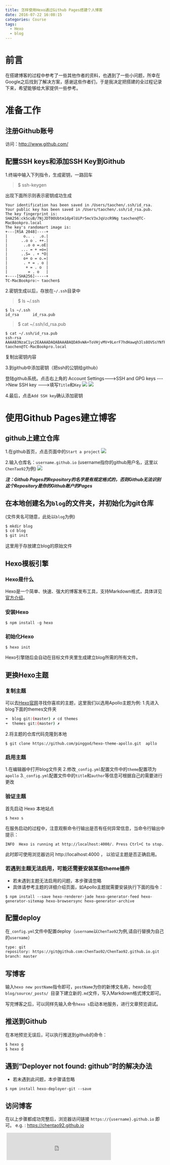 ```yaml
---
title: 怎样使用Hexo通过Github Pages搭建个人博客
date: 2016-07-22 16:08:15
categories: Course
tags: 
  - Hexo
  - blog
---
```

# 前言
在搭建博客的过程中参考了一些其他作者的资料，也遇到了一些小问题，所幸在Google之后找到了解决方案，感谢这些作者们，于是我决定把搭建的全过程记录下来，希望能够给大家提供一些参考。

# 准备工作

## 注册Github账号
访问：http://www.github.com/

## 配置SSH keys和添加SSH Key到Github

1.终端中输入下列指令，生成密钥，一路回车

>$ ssh-keygen

<!--more-->
出现下面所示则表示密钥成功生成
```
Your identification has been saved in /Users/taochen/.ssh/id_rsa.
Your public key has been saved in /Users/taochen/.ssh/id_rsa.pub.
The key fingerprint is:
SHA256:ckScuB/7NjJDT0OUbtm1dp4lUiPr5mcV3xJqVzcR9Ng taochen@TC-MacBookpro.local
The key's randomart image is:
+---[RSA 2048]----+
|       o.. .  .o.|
|      ..o o . ++.|
|       ..o o =.oE|
|      ... = + =o=|
|      ..S= . + *O|
|       o+ o = o.=|
|       . + = . o |
|        + = . o  |
|         = . o   |
+----[SHA256]-----+
TC-MacBookpro:~ taochen$ 
```

2.密钥生成以后，存放在`~/.ssh`目录中
> $ ls ~/.ssh

```
$ ls ~/.ssh
id_rsa      id_rsa.pub
```

> $ cat ~/.ssh/id_rsa.pub
 

```
$ cat ~/.ssh/id_rsa.pub 
ssh-rsa AAAAB3NzaC1yc2EAAAADAQABAAABAQDA9vWA+ToVHjvMV+9LerF7hdHawqh3ls8OVSsYNfP2ppLS4/w47cWKOR+9Dv6cgqJLstDt7mgnbcpFcztLYZKBy1ZPBgOA1tYtxDIA2pDMIKsYd9M7UosgavCMgBg0dlO1y+xUhnyShqduDHblCCUjM9D+rB6HipeNQWZLWNZ39anPvjTp9ZizdDTtPYi7zaB/fcUatqxeHkFUjHm6WYaC/gQrYsqj1LAonQCdfdgHL8VZg2sXTxl+AOZfX1ZGTs3qXFAoUkDWaMQKC3UNTNrUC9MwNcs/+cLecaDMf+5BBxI71xRP+JLvAy1mTeux2vk0d9FyLU7et9d taochen@TC-MacBookpro.local 
```
复制出密钥内容

3.到github中添加密钥（把ssh的公钥给github）

登陆github系统。点击右上角的 Account Settings--->SSH and GPG keys --->New SSH key --->填写`Title`和`Key`
![](http://ww1.sinaimg.cn/bmiddle/873fcdb7gw1f7js23dlmbj20qu0wejtv.jpg)
![](http://ww1.sinaimg.cn/large/873fcdb7jw1f7jspdbjqxj21ht0vlgv4.jpg)

4.最后，点击`Add SSH key`确认添加密钥

# 使用Github Pages建立博客

## github上建立仓库

1.在github首页，点击页面中的`Start a project`
![](http://ww3.sinaimg.cn/large/873fcdb7jw1f7jsrf98esj21800o443s.jpg)

2.输入仓库名：`username.github.io` (username指你的github用户名，这里以`ChenTao92`为例)
![](http://ww4.sinaimg.cn/large/873fcdb7jw1f7jt682c22j21ew0xe0y6.jpg)

***注：Github Pages的Repository的名字是有规定格式的，否则Github无法识别这个Repository是你的Github账户的Pages***

## 在本地创建名为`blog`的文件夹，并初始化为git仓库
(文件夹名可随意，此处以`blog`为例)
``` bash
$ mkdir blog
$ cd blog
$ git init

```
这里用于存放建立blog的原始文件

## Hexo模板引擎

### Hexo是什么

Hexo是一个简单、快速、强大的博客发布工具，支持Markdown格式，具体详见[官方介绍](https://hexo.io/docs/index.html)。

### 安装Hexo

```
$ npm install -g hexo
```

### 初始化Hexo

```
$ hexo init
```

Hexo引擎随后会自动在目标文件夹里生成建立blog所需的所有文件。

## 更换Hexo主题

### 复制主题

可以去[Hexo官网](https://hexo.io/themes/)寻找你喜欢的主题，这里我们以选用Apollo主题为例:
1.先进入blog下面的themes文件夹
``` bash
➜  blog git:(master) ✗ cd themes
➜  themes git:(master) ✗ 

```
2.将主题的仓库代码克隆到本地
``` 
$ git clone https://github.com/pinggod/hexo-theme-apollo.git  apllo
```

### 启用主题

1.在编辑器中打开blog文件夹
2.修改`_config.yml`配置文件中的`theme`配置项为`apollo`
3.`_config.yml`配置文件中的`title`和`author`等信息可根据自己的需要进行更改

### 验证主题

首先启动 Hexo 本地站点
```
$ hexo s
```

在服务启动的过程中，注意观察命令行输出是否有任何异常信息，当命令行输出中提示： 
```
INFO  Hexo is running at http://localhost:4000/. Press Ctrl+C to stop.
```

此时即可使用浏览器访问 http://localhost:4000 ， 以验证主题是否正确启用。

### 若遇到主题无法启用，可能还需要安装某些theme插件
- 若未遇到主题无法启用的问题，本步骤请忽略
- 具体请参考主题的详细介绍页面，如Apollo主题就需要安装执行下面的指令：

```
$ npm install --save hexo-renderer-jade hexo-generator-feed hexo-generator-sitemap hexo-browsersync hexo-generator-archive
```

## 配置deploy

在`_config.yml`文件中配置deploy（`username`以`ChenTao92`为例,请自行替换为自己的`username`）

``` bash
type: git
repository: https://git@github.com:ChenTao92/ChenTao92.github.io.git
branch: master
```

## 写博客

输入`hexo new postName`指令即可，`postName`为你的新博文名称，hexo会在 `blog/source/_posts/ `目录下建立新的`.md`文件，写入Markdown格式博文即可。

写完博客之后，可以同样先输入命令`hexo s`启动本地服务，进行文章预览调试。

## 推送到Github
在本地预览无误后，可以执行推送到github的命令：
```bash
$ hexo g
$ hexo d
```

## 遇到“Deployer not found: github”时的解决办法
- 若未遇到此问题，本步骤请忽略

```
$ npm install hexo-deployer-git --save
```

## 访问博客

在以上步骤都成功完整后，浏览器访问链接 `https://{username}.github.io` 即可。
e.g. : https://chentao92.github.io
<iframe frameborder="no" border="0" marginwidth="0" marginheight="0" width=0 height=0 src="http://music.163.com/outchain/player?type=2&id=425298905&auto=0&height=0"></iframe>
<iframe frameborder="no" border="0" marginwidth="0" marginheight="0" width=330 height=86 src="https://music.163.com/outchain/player?type=2&id=425298905&auto=1&height=66"></iframe>

<!-- >最近访客

<div class="ds-recent-visitors" data-num-items="28" data-avatar-size="42" id="ds-recent-visitors"></div>
<br> -->
